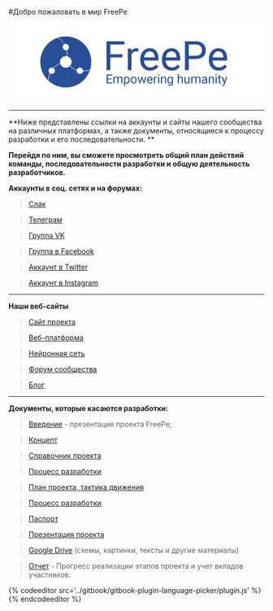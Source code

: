 #Добро пожаловать в мир FreePe 




![](logo.png)




---

**Ниже представлены ссылки на аккаунты и сайты нашего сообщества на различных платформах, а также документы, относящиеся к процессу разработки и его последовательности. **

**Перейдя по ним, вы сможете просмотреть общий план действий команды, последовательности разработки и общую деятельность разработчиков.**


**Аккаунты в соц. сетях и на форумах:**

> [Слак](https://freepe.slack.com/messages/@freepe/)

> [Телеграм](https://telegram.me/FreePe)

> [Группа VK]( https://vk.com/freepe_org)

> [Группа в Facebook](https://www.facebook.com/FreePe-project-1705439936387017/) 


> [Аккаунт в Twitter](https://twitter.com/_freepe)


> [Аккаунт в Instagram](https://www.instagram.com/thefreepe/)


---
**Наши веб-сайты**

> [Сайт проекта](http://freepe.org/)

> [Веб-платформа](http://freepe.io/)
 
> [Нейронная сеть](http://freepe.net/)

> [Форум сообщества](http://freepe.co/)

> [Блог](freepe.online)




---


**Документы, которые касаются разработки:**


> [Введение](https://goo.gl/bxv33W)  - презентация проекта FreePe;

> [Концепт](/concept.html)

> [Справочник проекта](https://freepe.info/)

> [Процесс разработки](https://pintask.me/board/vPsfuf2sawcaDyt6b)

> [План проекта, тактика движения](https://docs.google.com/document/d/1_hDmjx08lg2cCoeotdH0_NUG3NBoR0pVrTApEBAYYfM/edit?usp=sharing) 

> [Процесс разработки](https://docs.google.com/document/d/1XDXSa8o4oHrpqb6wYGIB9uT2oCLU_T30Lug_vMEBaiY/edit) 

> [Паспорт](https://docs.google.com/document/d/1GnrxdCtFMjPPS1eUxlDGbqEqOFm0PIk5tMNXN7Pmj38/edit?usp=sharing)

> [Презентация проекта](https://prezi.com/dhz0yujgcdhv/freepe-freedom-4-people/)

> [Google Drive](https://drive.google.com/open?id=0B9mbBuJnN6tcdS1VSFQ5dEhOdkU) (схемы, картинки, тексты и другие материалы)

> [Отчет](https://goo.gl/ArDg5z)  - Прогресс реализации этапов проекта и учет вкладов участников.



{% codeeditor src='../gitbook/gitbook-plugin-language-picker/plugin.js' %}
{% endcodeeditor %}
